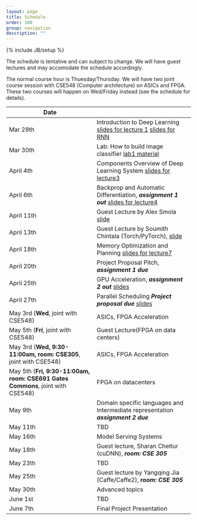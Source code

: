 ```yaml
---
layout: page
title: Schedule
order: 100
group: navigation
description: ""
---
```

{% include JB/setup %}

The schedule is tentative and can subject to change.
We will have guest lectures and may accomodate the schedule accordingly.

The normal course hour is Thuesday/Thursday. We will have two joint course session
with CSE548 (Computer architecture) on ASICs and FPGA. These two courses will
happen on Wed/Friday instead (see the schedule for details).

| Date                     |                                                       |
|--------------------------| ------------------------------------------------------|
| Mar 28th                 |   Introduction to Deep Learning [slides for lecture 1](pdf/lecture1.pdf) [slides for RNN](pdf/lecture1-p2-rnn.pdf) |
| Mar 30th                 |   Lab: How to build image classifier [lab1 material](https://github.com/dlsys-course/lab1) |
| April 4th                |   Components Overview of  Deep Learning System  [slides for lecture3](pdf/lecture3.pdf) |
| April 6th                |   Backprop and Automatic Differentiation, ***assignment 1 out*** [slides for lecture4](pdf/lecture4.pdf) |
| April 11th               |   Guest Lecture by Alex Smola [slide](pdf/alex_smola_guest_lecture.pdf) |
| April 13th               |   Guest Lecture by Soumith Chintala (Torch/PyTorch), [slide](pdf/soumith_guest_lecture.pdf)  |
| April 18th               |   Memory Optimization and Planning [slides for lecture7](pdf/lecture7.pdf) |
| April 20th               |   Project Proposal Pitch, ***assignment 1 due***  |
| April 25th               |   GPU Acceleration, ***assignment 2 out*** [slides](pdf/lecture8.pdf) |
| April 27th               |   Parallel Scheduling  ***Project proposal due*** [slides](pdf/lecture9.pdf)|
| May 3rd (**Wed**, joint with CSE548) |   ASICs, FPGA Acceleration               |
| May 5th (**Fri**, joint with CSE548) |   Guest Lecture(FPGA on data centers)     |
| May 3rd (**Wed, 9:30-11:00am, room: CSE305**, joint with CSE548) |   ASICs, FPGA Acceleration |
| May 5th (**Fri, 9:30-11:00am, room: CSE691 Gates Commons**, joint with CSE548) |   FPGA on datacenters  |
| May 9th                  |  Domain specific languages and Intermediate representation ***assignment 2 due***     |
| May 11th                 |   TBD  |
| May 16th                 |   Model Serving Systems                                     |
| May 18th                 |   Guest lecture, Sharan Chetlur (cuDNN),  ***room: CSE 305***  |
| May 23th                 |  TBD|
| May 25th                 |   Guest lecture by Yangqing Jia (Caffe/Caffe2), ***room: CSE 305***   |
| May 30th                 |   Advanced topics                                           |
| June 1st                 |   TBD                                                       |
| June 7th                 |   Final Project Presentation                                |
